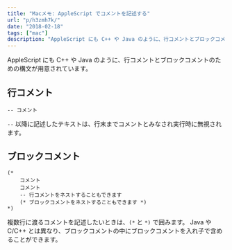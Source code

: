 ```yaml
---
title: "Macメモ: AppleScript でコメントを記述する"
url: "p/h3zmh7k/"
date: "2018-02-18"
tags: ["mac"]
description: "AppleScript にも C++ や Java のように、行コメントとブロックコメントのための構文が用意されています。"
---
```


AppleScript にも C++ や Java のように、行コメントとブロックコメントのための構文が用意されています。


行コメント
----

```
-- コメント
```

`--` 以降に記述したテキストは、行末までコメントとみなされ実行時に無視されます。


ブロックコメント
----

```
(*
    コメント
    コメント
    -- 行コメントをネストすることもできます
    (* ブロックコメントをネストすることもできます *)
*)
```

複数行に渡るコメントを記述したいときは、`(*` と `*)` で囲みます。
Java や C/C++ とは異なり、ブロックコメントの中にブロックコメントを入れ子で含めることができます。

